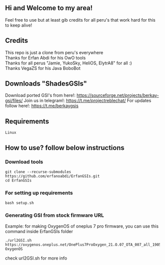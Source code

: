## Hi and Welcome to my area!
Feel free to use but at least gib credits for all peru's that work hard for this to keep alive!  

## Credits
This repo is just a clone from peru's everywhere  
Thanks for Erfan Abdi for his OwO tools  
Thanks for all perus "Jamie, YukoSky, HeliOS, ElytrA8" for all :)  
Thanks VegaZS for his Java BoboBot  

## Downloads "ShadesGSIs"
Download ported GSI's from here!: https://sourceforge.net/projects/berkay-gsi/files/ 
Join us in telegram!: https://t.me/projectreblechat/
For updates follow here!: https://t.me/berkaygsis 

## Requirements
    Linux

## How to use? follow below instructions

### Download tools
```
git clone --recurse-submodules https://github.com/erfanoabdi/ErfanGSIs.git
cd ErfanGSIs
```

### For setting up requirements
    bash setup.sh

### Generating GSI from stock firmware URL
Example: for making OxygenOS of oneplus 7 pro firmware, you can use this command inside ErfanGSIs folder
```
./url2GSI.sh https://oxygenos.oneplus.net/OnePlus7ProOxygen_21.O.07_OTA_007_all_1905120542_fc480574576b4843.zip OxygenOS
```
check url2GSI.sh for more info
